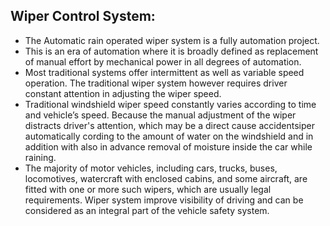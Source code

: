 ## Wiper Control System:

- The Automatic rain operated wiper system is a fully automation project. 
- This is an era of automation where it is broadly defined as replacement of manual effort by mechanical power in all degrees of automation.
- Most traditional systems offer intermittent as well as variable speed operation. The traditional wiper system however requires driver constant attention in adjusting     the wiper speed. 
- Traditional windshield wiper speed constantly varies according to time and vehicle’s speed. Because the manual adjustment of the wiper distracts driver's attention,     which may be a direct cause accidentsiper automatically cording to the amount of water on the windshield and in addition with also in advance removal of moisture         inside the car while raining.
- The majority of motor vehicles, including cars, trucks, buses, locomotives, watercraft with enclosed cabins, and some aircraft, are fitted with one or more such         wipers, which are usually legal requirements. Wiper system improve visibility of driving and can be considered as an integral part of the vehicle safety system.
